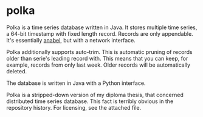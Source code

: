 # polka
Polka is a time series database written in Java. It stores multiple time series, a 64-bit timestamp with fixed length record. Records are only appendable. It's essentially [anabel](www.github.com/piotrmaslanka/anabel), but with a network interface.

Polka additionally supports auto-trim. This is automatic pruning of records older than serie's leading record with. This means that you can keep, for example, records from only last week. Older records will be automatically deleted.

The database is written in Java with a Python interface.

Polka is a stripped-down version of my diploma thesis, that concerned distributed time series database. This fact is terribly obvious in the repository history. For licensing, see the attached file.